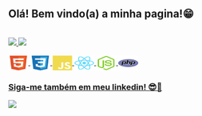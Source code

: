 ## Olá! Bem vindo(a) a minha pagina!😁
<br>
 <div>
  <a href="https://github.com/Rodrigowebdevdesign">
  <img height="180em" src="https://github-readme-stats.vercel.app/api?username=Rodrigowebdevdesign&show_icons=true&theme=tokyonight&include_all_commits=true&count_private=true"/>
  <img height="180em" src="https://github-readme-stats.vercel.app/api/top-langs/?username=Rodrigowebdevdesign&layout=compact&langs_count=6&theme=tokyonight"/>
</div>

<div style="display: inline_block"><br>
 <img align="center" alt="HTML" height="30" width="40" src="https://raw.githubusercontent.com/devicons/devicon/master/icons/html5/html5-original.svg">
  <img align="center" alt="CSS" height="30" width="40" src="https://raw.githubusercontent.com/devicons/devicon/master/icons/css3/css3-original.svg">
   <img align="center" alt="Js" height="30" width="40" src="https://raw.githubusercontent.com/devicons/devicon/master/icons/javascript/javascript-plain.svg">
  <img align="center" alt="React" height="30" width="40" src="https://raw.githubusercontent.com/devicons/devicon/master/icons/react/react-original.svg">
   <img align="center" alt="nodejs" height="30" width="40" src="https://raw.githubusercontent.com/devicons/devicon/master/icons/nodejs/nodejs-original.svg">
  <img align="center" alt="php" height="30" width="40" src="https://raw.githubusercontent.com/devicons/devicon/master/icons/php/php-original.svg">
<!--     <img align="center" alt="vuejs" height="30" width="40" src="https://raw.githubusercontent.com/devicons/devicon/master/icons/vuejs/vuejs-original.svg"> -->
  
  
<!--      <img align="center" alt="laravel" height="30" width="40" src="https://raw.githubusercontent.com/devicons/devicon/master/icons/mysql/mysql-original.svg"> -->
 <br>

  
  ### Siga-me também em meu linkedin! 😎🤩
 
<div> 
  
  <a href="https://www.linkedin.com/in/rodrigo-oliveira-28b62825a/" target="_blank"><img src="https://img.shields.io/badge/-LinkedIn-%230077B5?style=for-the-badge&logo=linkedin&logoColor=white"></a> 
  
</div>

